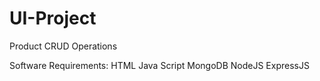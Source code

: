 # UI-Project
 Product CRUD Operations

Software Requirements:
HTML
Java Script
MongoDB
NodeJS
ExpressJS